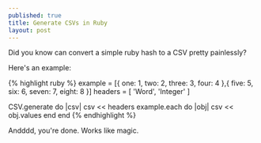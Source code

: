```yaml
---
published: true
title: Generate CSVs in Ruby
layout: post
---
```

Did you know can convert a simple ruby hash to a CSV pretty painlessly? 

Here's an example:

{% highlight ruby %}
example = [{ one: 1, two: 2, three: 3, four: 4 },{ five: 5, six: 6, seven: 7, eight: 8 }]
headers = [ 'Word', 'Integer' ]

CSV.generate do |csv|
  csv << headers
  example.each do |obj|
    csv << obj.values
  end
end
{% endhighlight %}

Andddd, you're done. Works like magic. 
